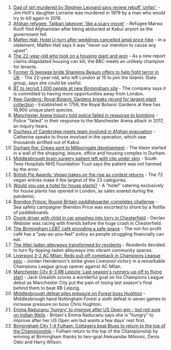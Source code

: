 1. [Dad of girl murdered by Stephen Leonard says review rebuff 'unfair'](https://www.bbc.co.uk/news/uk-england-cambridgeshire-58413667?at_medium=RSS&at_campaign=KARANGA) - Jim Holt's daughter Lorraine was murdered in 1979 by a man who would try to kill again in 2018.
2. [Afghan refugee: Taliban takeover 'like a scary movie'](https://www.bbc.co.uk/news/uk-england-58576104?at_medium=RSS&at_campaign=KARANGA) - Refugee Marwa Koofi fled Afghanistan after being abducted at Kabul airport as the government fell.
3. [Matfen Hall: Hotel U-turn after weddings cancelled amid price hike](https://www.bbc.co.uk/news/uk-england-tyne-58576020?at_medium=RSS&at_campaign=KARANGA) - In a statement, Matfen Hall says it was "never our intention to cause any upset".
4. [The 22-year-old who took on a housing giant and won](https://www.bbc.co.uk/news/uk-58572341?at_medium=RSS&at_campaign=KARANGA) - As a new report claims dilapidated housing can kill, the BBC meets an unlikely champion for tenants.
5. [Former IS teenage bride Shamima Begum offers to help fight terror in UK](https://www.bbc.co.uk/news/uk-58573501?at_medium=RSS&at_campaign=KARANGA) - The 22-year-old, who left London at 15 to join the Islamic State group, says she could be useful.
6. [BT to recruit 1,000 people at new Birmingham site](https://www.bbc.co.uk/news/uk-england-birmingham-58577129?at_medium=RSS&at_campaign=KARANGA) - The company says it is committed to having more opportunities away from London.
7. [Kew Gardens: Royal Botanic Gardens breaks record for largest plant collection](https://www.bbc.co.uk/news/uk-england-london-58559491?at_medium=RSS&at_campaign=KARANGA) - Established in 1759, the Royal Botanic Gardens at Kew has 16,900 unique plant species.
8. [Manchester Arena Inquiry told police failed in response to bombing](https://www.bbc.co.uk/news/uk-england-manchester-58566067?at_medium=RSS&at_campaign=KARANGA) - Police "failed" in their response to the Manchester Arena attack in 2017, an inquiry hears.
9. [Duchess of Cambridge meets team involved in Afghan evacuation](https://www.bbc.co.uk/news/uk-england-oxfordshire-58571293?at_medium=RSS&at_campaign=KARANGA) - Catherine speaks to those involved in the operation, which saw thousands airlifted out of Kabul.
10. [Durham fire: Crews sent to Milburngate development](https://www.bbc.co.uk/news/uk-england-tyne-58575440?at_medium=RSS&at_campaign=KARANGA) - The blaze started in a wall of the shopping, leisure, office and housing complex in Durham.
11. [Middlesbrough brain surgery patient left with clip under skin](https://www.bbc.co.uk/news/uk-england-tees-58576021?at_medium=RSS&at_campaign=KARANGA) - South Tees Hospitals NHS Foundation Trust says the patient was not harmed by the error.
12. [British Pie Awards: Vegan bakes on the rise as contest returns](https://www.bbc.co.uk/news/uk-england-leicestershire-58561106?at_medium=RSS&at_campaign=KARANGA) - The 72 vegan entries make it the largest of the 23 categories.
13. [Would you use a hotel for house plants?](https://www.bbc.co.uk/news/uk-england-london-58575510?at_medium=RSS&at_campaign=KARANGA) - A "hotel" catering exclusively for house plants has opened in London, as sales soared during the pandemic.
14. [Brendon Prince: Round-Britain paddleboarder completes challenge](https://www.bbc.co.uk/news/uk-england-devon-58572635?at_medium=RSS&at_campaign=KARANGA) - Sea safety campaigner Brendon Price was escorted to shore by a flotilla of paddleboards.
15. [Drunk driver with child in car smashes into lorry in Chesterfield](https://www.bbc.co.uk/news/uk-england-derbyshire-58571895?at_medium=RSS&at_campaign=KARANGA) - Declan Webster was racing with friends before the huge crash in Chesterfield.
16. [The Birmingham LGBT café providing a safe space](https://www.bbc.co.uk/news/uk-england-birmingham-58557971?at_medium=RSS&at_campaign=KARANGA) - The not-for-profit café has a "pay-as-you-feel" policy so people struggling financially can eat.
17. [The litter-laden alleyways transformed by residents](https://www.bbc.co.uk/news/uk-england-tees-58559600?at_medium=RSS&at_campaign=KARANGA) - Residents decided to turn fly-tipping-laden alleyways into vibrant community spaces.
18. [Liverpool 3-2 AC Milan: Reds pull off comeback in Champions League epic](https://www.bbc.co.uk/sport/football/58561430?at_medium=RSS&at_campaign=KARANGA) - Jordan Henderson's strike gives Liverpool victory in a remarkable Champions League group opener against AC Milan.
19. [Manchester City 6-3 RB Leipzig: Last season's runners-up off to flying start](https://www.bbc.co.uk/sport/football/58562369?at_medium=RSS&at_campaign=KARANGA) - Jack Grealish scores a wonderful goal on his Champions League debut as Manchester City put the pain of losing last season's final behind them to beat RB Leipzig.
20. [Middlesbrough defeat piles pressure on Forest boss Hughton](https://www.bbc.co.uk/sport/football/58483585?at_medium=RSS&at_campaign=KARANGA) - Middlesbrough hand Nottingham Forest a sixth defeat in seven games to increase pressure on boss Chris Hughton.
21. [Emma Raducanu 'hungry' to improve after US Open win - but not sure on Indian Wells](https://www.bbc.co.uk/sport/tennis/58570037?at_medium=RSS&at_campaign=KARANGA) - Britain's Emma Raducanu says she is "hungry" to improve after her US Open win but wants a few days' rest first.
22. [Birmingham City 1-4 Fulham: Cottagers beat Blues to return to the top of the Championship](https://www.bbc.co.uk/sport/football/58483586?at_medium=RSS&at_campaign=KARANGA) - Fulham return to the top of the Championship by winning at Birmingham thanks to two-goal Aleksandar Mitrovic, Denis Odoi and Harry Wilson.
